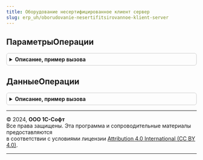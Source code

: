 ```yaml
---
title: Оборудование несертифицированное клиент сервер
slug: erp_uh/oborudovanie-nesertifitsirovannoe-klient-server
---
```



## ПараметрыОперации
<details style="margin: 1em 0; padding: 0.5em; border: 1px solid #ccc; border-radius: 6px;">

<summary style="font-weight: bold; cursor: pointer;">Описание, пример вызова</summary>

```bsl

// Возвращает структуру параметров для вызова операции, структура может быть расширена пользовательскими параметрами
//
// Возвращаемое значение:
//  Структура:
//   * ПодготовитьДанные - Булево - выполнять подготовку данных на сервере перед обращением к драйверу
//   * ОбработатьДанные - Булево - выполнять обработку данных на сервере после обращениея к драйверу
//   * Команда - Строка - строковое представление команды
//
Функция ПараметрыОперации() Экспорт
```

Пример вызова
```bsl
Результат = ОборудованиеНесертифицированноеКлиентСервер.ПараметрыОперации() 
```
</details>

## ДанныеОперации
<details style="margin: 1em 0; padding: 0.5em; border: 1px solid #ccc; border-radius: 6px;">

<summary style="font-weight: bold; cursor: pointer;">Описание, пример вызова</summary>

```bsl

// Заполняет структуру параметров передачи драйверу оборудования, структура может быть расширена пользовательскими параметрами
//
// Возвращаемое значение:
//  Структура:
//   * Результат - Булево - результат выпролнения операции драйвера
//   * ТекстОшибки - Строка - Текстовое представление ошибки
//
Функция ДанныеОперации() Экспорт
```

Пример вызова
```bsl
Результат = ОборудованиеНесертифицированноеКлиентСервер.ДанныеОперации() 
```
</details>

---

© 2024, **ООО 1С-Софт**  
Все права защищены. Эта программа и сопроводительные материалы предоставляются  
в соответствии с условиями лицензии [Attribution 4.0 International (CC BY 4.0)](https://creativecommons.org/licenses/by/4.0/legalcode).

---
